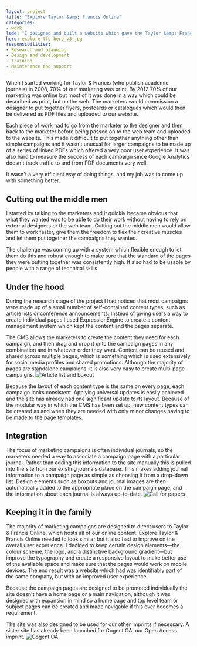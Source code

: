 ```yaml
---
layout: project
title: "Explore Taylor &amp; Francis Online"
categories:
- work
lede: "I designed and built a website which gave the Taylor &amp; Francis marketing team the freedom to create and manage their own campaigns without having to rely on external designers or the in-house web team."
hero: explore-tfo-hero_v3.jpg
responsibilities:
- Research and planning
- Design and development
- Training
- Maintenance and support
---
```


When I started working for Taylor &amp; Francis (who publish academic journals) in 2008, 70% of our marketing was print. By 2012 70% of our marketing was online but most of it was done in a way which could be described as print, but on the web. The marketers would commission a designer to put together flyers, postcards or catalogues which would then be delivered as PDF files and uploaded to our website. 

Each piece of work had to go from the marketer to the designer and then back to the marketer before being passed on to the web team and uploaded to the website. This made it difficult to put together anything other than simple campaigns and it wasn't unusual for larger campaigns to be made up of a series of linked PDFs which offered a very poor user experience. It was also hard to measure the success of each campaign since Google Analytics doesn't track traffic to and from PDF documents very well. 

It wasn't a very efficient way of doing things, and my job was to come up with something better.

## Cutting out the middle men

I started by talking to the marketers and it quickly became obvious that what they wanted was to be able to do their work without having to rely on external designers or the web team. Cutting out the middle men would allow them to work faster, give them the freedom to flex their creative muscles and let them put together the campaigns they wanted.

The challenge was coming up with a system which flexible enough to let them do this and robust enough to make sure that the standard of the pages they were putting together was consistently high. It also had to be usable by people with a range of technical skills.

## Under the hood

During the research stage of the project I had noticed that most campaigns were made up of a small number of self-contained content types, such as article lists or conference announcements. Instead of giving users a way to create individual pages I used ExpressionEngine to create a content management system which kept the content and the pages separate.

The CMS allows the marketers to create the content they need for each campaign, and then drag and drop it onto the campaign pages in any combination and in whatever order they want. Content can be reused and shared across multiple pages, which is something which is used extensively for social media profiles and shared promotions. Although the majority of pages are standalone campaigns, it is also very easy to create multi-page campaigns.
![Article list and boxout](http://cdn.jea.tt/img/work/explore-tfo-article-list.jpg)

Because the layout of each content type is the same on every page, each campaign looks consistent. Applying universal updates is easily achieved and the site has already had one significant update to its layout. Because of the modular way in which the CMS has been set up, new content types can be created as and when they are needed with only minor changes having to be made to the page templates.

## Integration

The focus of marketing campaigns is often individual journals, so the marketers needed a way to associate a campaign page with a particular journal. Rather than adding this information to the site manually this is pulled into the site from our existing journals database. This makes adding journal information to a campaign page as simple as choosing it from a drop-down list. Design elements such as boxouts and journal images are then automatically added to the appropriate place on the campaign page, and the information about each journal is always up-to-date.
![Call for papers](http://cdn.jea.tt/img/work/explore-cfp.jpg)

## Keeping it in the family

The majority of marketing campaigns are designed to direct users to Taylor &amp; Francis Online, which hosts all of our online content. Explore Taylor &amp; Francis Online needed to look similar but it also had to improve on the overall user experience. I decided to keep certain design elements&#8212;the colour scheme, the logo, and a distinctive background gradient&#8212;but improve the typography and create a responsive layout to make better use of the available space and make sure that the pages would work on mobile devices. The end result was a website which had was identifiably part of the same company, but with an improved user experience.

Because the campaign pages are designed to be promoted individually the site doesn't have a home page or a main navigation, although it was designed with expansion in mind so a home page and top level team or subject pages can be created and made navigable if this ever becomes a requirement. 

The site was also designed to be used for our other imprints if necessary. A sister site has already been launched for Cogent OA, our Open Access imprint.
![Cogent OA](http://cdn.jea.tt/img/work/explore-cogentoa-detail.jpg)
